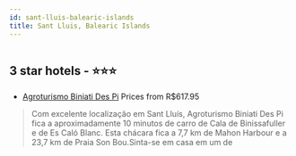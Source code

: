 ```yaml
---
id: sant-lluis-balearic-islands
title: Sant Lluis, Balearic Islands
---
```


<center><img src="https://i.travelapi.com/hotels/22000000/21230000/21220700/21220689/75f2c2f5_z.jpg" alt="" /></center>


##  3 star hotels - ⭐️⭐️⭐️

-    [Agroturismo Biniati Des Pi](https://www.hurb.com/br/aud/https://www.hurb.com/br/hotels/sant-lluis/agroturismo-biniati-des-pi-HT-WUV1?cmp=18055) Prices from R$617.95
   > Com excelente localização em Sant Lluís, Agroturismo Biniati Des Pi fica a aproximadamente 10 minutos de carro de Cala de Binissafuller e de Es Caló Blanc.  Esta chácara fica a 7,7 km de Mahon Harbour e a 23,7 km de Praia Son Bou.Sinta-se em casa em um de
